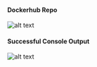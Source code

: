 #### Dockerhub Repo
![alt text](<app/images/Screenshot 2024-09-04 at 1.09.22 PM.png>)

#### Successful Console Output
![alt text](<app/images/Screenshot 2024-09-04 at 1.10.31 PM.png>)


